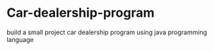 # Car-dealership-program
build a small project car dealership program using java programming language
